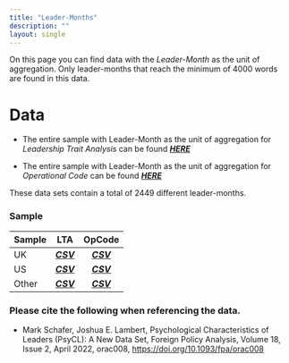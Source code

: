 ```yaml
---
title: "Leader-Months"
description: ""
layout: single
---
```



On this page you can find data with the *Leader-Month* as the unit of aggregation. Only leader-months that reach the minimum of 4000 words are found in this data.

# Data

* The entire sample with Leader-Month as the unit of aggregation for *Leadership Trait Analysis* can be found [**_HERE_**](https://raw.githubusercontent.com/JELambert/Psych_Agg/master/data/csv/month_lta.csv)

* The entire sample with Leader-Month as the unit of aggregation for *Operational Code* can be found [**_HERE_**](https://raw.githubusercontent.com/JELambert/Psych_Agg/master/data/csv/month_opcode.csv)

These data sets contain a total of 2449 different leader-months.

### Sample

| Sample |                             LTA                             |                             OpCode                             |
|--------|:-----------------------------------------------------------:|:--------------------------------------------------------------:|
|   UK   |   [**_CSV_**](https://raw.githubusercontent.com/JELambert/Psych_Agg/master/data/csv/uk_month_lta.csv)  |   [**_CSV_**](https://raw.githubusercontent.com/JELambert/Psych_Agg/master/data/csv/uk_month_opcode.csv)  |
|   US   |   [**_CSV_**](https://raw.githubusercontent.com/JELambert/Psych_Agg/master/data/csv/us_month_lta.csv)  |   [**_CSV_**](https://raw.githubusercontent.com/JELambert/Psych_Agg/master/data/csv/us_month_opcode.csv)  |
| Other  | [**_CSV_**](https://raw.githubusercontent.com/JELambert/Psych_Agg/master/data/csv/other_month_lta.csv) | [**_CSV_**](https://raw.githubusercontent.com/JELambert/Psych_Agg/master/data/csv/other_month_opcode.csv) |


### Please cite the following when referencing the data.

* Mark Schafer, Joshua E. Lambert, Psychological Characteristics of Leaders (PsyCL): A New Data Set, Foreign Policy Analysis, Volume 18, Issue 2, April 2022, orac008, https://doi.org/10.1093/fpa/orac008
